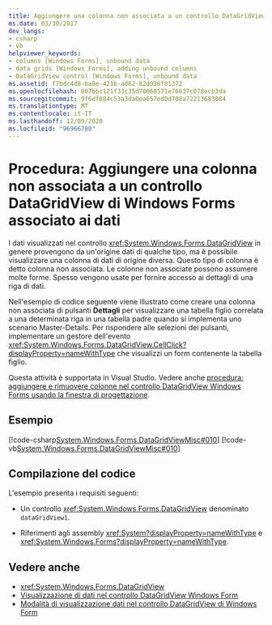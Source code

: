 ```yaml
---
title: Aggiungere una colonna non associata a un controllo DataGridView Data-Bound
ms.date: 03/30/2017
dev_langs:
- csharp
- vb
helpviewer_keywords:
- columns [Windows Forms], unbound data
- data grids [Windows Forms], adding unbound columns
- DataGridView control [Windows Forms], unbound data
ms.assetid: f7bdc4d8-ba8e-421b-ad62-82d936f01372
ms.openlocfilehash: 807bbc121f33c35d70068571e76637c078ecb3da
ms.sourcegitcommit: 9f6df084c53a3da0ea657ed0d708a72213683084
ms.translationtype: MT
ms.contentlocale: it-IT
ms.lasthandoff: 12/09/2020
ms.locfileid: "96966700"
---
```

# <a name="how-to-add-an-unbound-column-to-a-data-bound-windows-forms-datagridview-control"></a>Procedura: Aggiungere una colonna non associata a un controllo DataGridView di Windows Forms associato ai dati
I dati visualizzati nel controllo <xref:System.Windows.Forms.DataGridView> in genere provengono da un'origine dati di qualche tipo, ma è possibile visualizzare una colonna di dati di origine diversa. Questo tipo di colonna è detto colonna non associata. Le colonne non associate possono assumere molte forme. Spesso vengono usate per fornire accesso ai dettagli di una riga di dati.  
  
 Nell'esempio di codice seguente viene illustrato come creare una colonna non associata di pulsanti **Dettagli** per visualizzare una tabella figlio correlata a una determinata riga in una tabella padre quando si implementa uno scenario Master-Details. Per rispondere alle selezioni dei pulsanti, implementare un gestore dell'evento <xref:System.Windows.Forms.DataGridView.CellClick?displayProperty=nameWithType> che visualizzi un form contenente la tabella figlio.  
  
 Questa attività è supportata in Visual Studio.  Vedere anche [procedura: aggiungere e rimuovere colonne nel controllo DataGridView Windows Forms usando la finestra di progettazione](add-and-remove-columns-in-the-datagrid-using-the-designer.md).  
  
## <a name="example"></a>Esempio  
 [!code-csharp[System.Windows.Forms.DataGridViewMisc#010](~/samples/snippets/csharp/VS_Snippets_Winforms/System.Windows.Forms.DataGridViewMisc/CS/datagridviewmisc.cs#010)]
 [!code-vb[System.Windows.Forms.DataGridViewMisc#010](~/samples/snippets/visualbasic/VS_Snippets_Winforms/System.Windows.Forms.DataGridViewMisc/VB/datagridviewmisc.vb#010)]  
  
## <a name="compiling-the-code"></a>Compilazione del codice  
 L'esempio presenta i requisiti seguenti:  
  
- Un controllo <xref:System.Windows.Forms.DataGridView> denominato `dataGridView1`.  
  
- Riferimenti agli assembly <xref:System?displayProperty=nameWithType> e <xref:System.Windows.Forms?displayProperty=nameWithType>.  
  
## <a name="see-also"></a>Vedere anche

- <xref:System.Windows.Forms.DataGridView>
- [Visualizzazione di dati nel controllo DataGridView Windows Form](displaying-data-in-the-windows-forms-datagridview-control.md)
- [Modalità di visualizzazione dati nel controllo DataGridView di Windows Form](data-display-modes-in-the-windows-forms-datagridview-control.md)
